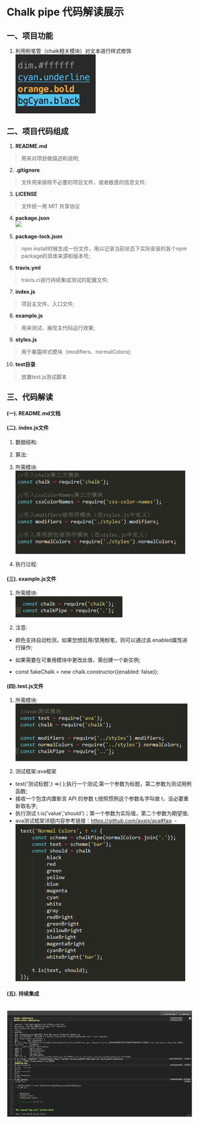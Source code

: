 # Chalk pipe 代码解读展示

## 一、项目功能  
  1. 利用粉笔管（chalk相关模块）对文本进行样式修饰  
  ![](https://github.com/gaojing1226/chalk-pipe-demo/blob/master/screenshot.png)
  
## 二、项目代码组成
  1. **README.md**  
  > 用来对项目做描述和说明;
  
  2. **.gitignore**  
  > 文件用来排除不必要的项目文件，或者敏感的信息文件;
  
  3. **LICENSE**  
  > 文件统一用 MIT 共享协议
  
  4. **package.json**  
    ![](../image/package.json.png)
  
  5. **package-lock.json**  
  > npm install时候生成一份文件，用以记录当前状态下实际安装的各个npm package的具体来源和版本号;
  
  6. **travis.yml**  
  > travis.ci进行持续集成测试的配置文件;
  
  7. **index.js**  
  > 项目主文件、入口文件;
  
  8. **example.js**  
  > 用来测试、展现主代码运行效果;
  
  9. **styles.js**  
  > 用于暴露样式模块（modifiers、normalColors);
  
  10. **test目录**  
  > 放置test.js测试脚本
  
## 三、代码解读
#### (一). README.md文档

#### (二). index.js文件

  1. 数据结构:
  
  2. 算法:
  
  3. 所需模块:  
  ![](https://github.com/gaojing1226/chalk-pipe-demo/blob/master/docs/image/index.js%E6%A8%A1%E5%9D%97.png)
  
  4. 执行过程:
  
#### (三). example.js文件

  1. 所需模块:  
  ![](https://github.com/gaojing1226/chalk-pipe-demo/blob/master/docs/image/example.js%E6%A8%A1%E5%9D%97.png)
  
  2. 注意:
  
   - 颜色支持自动检测，如果您想启用/禁用粉笔，则可以通过该.enabled属性进行操作;
    
   - 如果需要在可重用模块中更改此值，需创建一个新实例;      
    
   - const fakeChalk = new chalk.constructor({enabled: false});
  
#### (四).test.js文件

  1. 所需模块:  
  ![](https://github.com/gaojing1226/chalk-pipe-demo/blob/master/docs/image/test.js%E6%A8%A1%E5%9D%97.png)

  2. 测试框架:ava框架
  
  - test('测试标题',t =>{ };执行一个测试;第一个参数为标题，第二参数为测试用例函数;  
  - 接收一个包含内置断言 API 的参数 t;按照惯例这个参数名字叫做 t，没必要重新取名字;  
  - 执行测试 t.is('value','should')；第一个参数为实际值，第二个参数为期望值;  
  - ava测试框架详细内容参考链接：https://github.com/avajs/ava#faq
  - ![](https://github.com/gaojing1226/chalk-pipe-demo/blob/master/docs/image/TIM%E5%9B%BE%E7%89%8720171210131510.png)
  
#### (五). 持续集成
  ![](https://github.com/gaojing1226/chalk-pipe-demo/blob/master/docs/image/%E6%8C%81%E7%BB%AD%E9%9B%86%E6%88%90.png)
